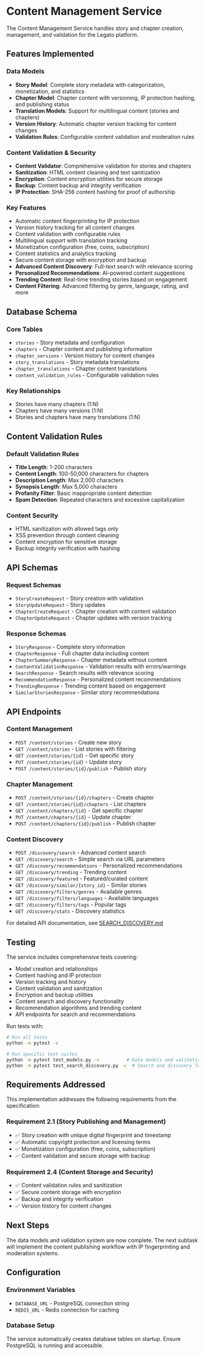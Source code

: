 # Content Management Service

The Content Management Service handles story and chapter creation, management, and validation for the Legato platform.

## Features Implemented

### Data Models
- **Story Model**: Complete story metadata with categorization, monetization, and statistics
- **Chapter Model**: Chapter content with versioning, IP protection hashing, and publishing status
- **Translation Models**: Support for multilingual content (stories and chapters)
- **Version History**: Automatic chapter version tracking for content changes
- **Validation Rules**: Configurable content validation and moderation rules

### Content Validation & Security
- **Content Validator**: Comprehensive validation for stories and chapters
- **Sanitization**: HTML content cleaning and text sanitization
- **Encryption**: Content encryption utilities for secure storage
- **Backup**: Content backup and integrity verification
- **IP Protection**: SHA-256 content hashing for proof of authorship

### Key Features
- Automatic content fingerprinting for IP protection
- Version history tracking for all content changes
- Content validation with configurable rules
- Multilingual support with translation tracking
- Monetization configuration (free, coins, subscription)
- Content statistics and analytics tracking
- Secure content storage with encryption and backup
- **Advanced Content Discovery**: Full-text search with relevance scoring
- **Personalized Recommendations**: AI-powered content suggestions
- **Trending Content**: Real-time trending stories based on engagement
- **Content Filtering**: Advanced filtering by genre, language, rating, and more

## Database Schema

### Core Tables
- `stories` - Story metadata and configuration
- `chapters` - Chapter content and publishing information
- `chapter_versions` - Version history for content changes
- `story_translations` - Story metadata translations
- `chapter_translations` - Chapter content translations
- `content_validation_rules` - Configurable validation rules

### Key Relationships
- Stories have many chapters (1:N)
- Chapters have many versions (1:N)
- Stories and chapters have many translations (1:N)

## Content Validation Rules

### Default Validation Rules
- **Title Length**: 1-200 characters
- **Content Length**: 100-50,000 characters for chapters
- **Description Length**: Max 2,000 characters
- **Synopsis Length**: Max 5,000 characters
- **Profanity Filter**: Basic inappropriate content detection
- **Spam Detection**: Repeated characters and excessive capitalization

### Content Security
- HTML sanitization with allowed tags only
- XSS prevention through content cleaning
- Content encryption for sensitive storage
- Backup integrity verification with hashing

## API Schemas

### Request Schemas
- `StoryCreateRequest` - Story creation with validation
- `StoryUpdateRequest` - Story updates
- `ChapterCreateRequest` - Chapter creation with content validation
- `ChapterUpdateRequest` - Chapter updates with version tracking

### Response Schemas
- `StoryResponse` - Complete story information
- `ChapterResponse` - Full chapter data including content
- `ChapterSummaryResponse` - Chapter metadata without content
- `ContentValidationResponse` - Validation results with errors/warnings
- `SearchResponse` - Search results with relevance scoring
- `RecommendationResponse` - Personalized content recommendations
- `TrendingResponse` - Trending content based on engagement
- `SimilarStoriesResponse` - Similar story recommendations

## API Endpoints

### Content Management
- `POST /content/stories` - Create new story
- `GET /content/stories` - List stories with filtering
- `GET /content/stories/{id}` - Get specific story
- `PUT /content/stories/{id}` - Update story
- `POST /content/stories/{id}/publish` - Publish story

### Chapter Management  
- `POST /content/stories/{id}/chapters` - Create chapter
- `GET /content/stories/{id}/chapters` - List chapters
- `GET /content/chapters/{id}` - Get specific chapter
- `PUT /content/chapters/{id}` - Update chapter
- `POST /content/chapters/{id}/publish` - Publish chapter

### Content Discovery
- `POST /discovery/search` - Advanced content search
- `GET /discovery/search` - Simple search via URL parameters
- `GET /discovery/recommendations` - Personalized recommendations
- `GET /discovery/trending` - Trending content
- `GET /discovery/featured` - Featured/curated content
- `GET /discovery/similar/{story_id}` - Similar stories
- `GET /discovery/filters/genres` - Available genres
- `GET /discovery/filters/languages` - Available languages
- `GET /discovery/filters/tags` - Popular tags
- `GET /discovery/stats` - Discovery statistics

For detailed API documentation, see [SEARCH_DISCOVERY.md](./SEARCH_DISCOVERY.md)

## Testing

The service includes comprehensive tests covering:
- Model creation and relationships
- Content hashing and IP protection
- Version tracking and history
- Content validation and sanitization
- Encryption and backup utilities
- Content search and discovery functionality
- Recommendation algorithms and trending content
- API endpoints for search and recommendations

Run tests with:
```bash
# Run all tests
python -m pytest -v

# Run specific test suites
python -m pytest test_models.py -v          # Data models and validation
python -m pytest test_search_discovery.py -v  # Search and discovery features
```

## Requirements Addressed

This implementation addresses the following requirements from the specification:

### Requirement 2.1 (Story Publishing and Management)
- ✅ Story creation with unique digital fingerprint and timestamp
- ✅ Automatic copyright protection and licensing terms
- ✅ Monetization configuration (free, coins, subscription)
- ✅ Content validation and secure storage with backup

### Requirement 2.4 (Content Storage and Security)
- ✅ Content validation rules and sanitization
- ✅ Secure content storage with encryption
- ✅ Backup and integrity verification
- ✅ Version history for content changes

## Next Steps

The data models and validation system are now complete. The next subtask will implement the content publishing workflow with IP fingerprinting and moderation systems.

## Configuration

### Environment Variables
- `DATABASE_URL` - PostgreSQL connection string
- `REDIS_URL` - Redis connection for caching

### Database Setup
The service automatically creates database tables on startup. Ensure PostgreSQL is running and accessible.